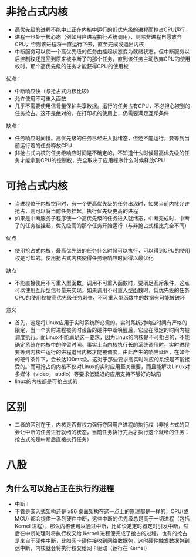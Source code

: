 # 非抢占式内核

- 高优先级的进程不能中止正在内核中运行的低优先级的进程而抢占CPU运行
- 进程一旦处于核心态（例如用户进程执行系统调用），则除非进程自愿放弃CPU，否则该进程将一直运行下去，直至完成或退出内核
- 中断服务可以使一个高优先级的任务由挂起状态变为就绪状态。但中断服务以后控制权还是回到原来被中断了的那个任务，直到该任务主动放弃CPU的使用权时，那个高优先级的任务才能获得CPU的使用权



优点：

- 中断响应快（与抢占式内核比较）
- 允许使用不可重入函数
- 几乎不需要使用信号量保护共享数据。运行的任务占有CPU，不必担心被别的任务抢占。这不是绝对的，在打印机的使用上，仍需要满足互斥条件



缺点：

- 任务响应时间慢。高优先级的任务已经进入就绪态，但还不能运行，要等到当前运行着的任务释放CPU
- 非抢占式内核的任务级响应时间是不确定的，不知道什么时候最高优先级的任务才能拿到CPU的控制权，完全取决于应用程序什么时候释放CPU





# 可抢占式内核

- 当进程位于内核空间时，有一个更高优先级的任务出现时，如果当前内核允许抢占，则可以将当前任务挂起，执行优先级更高的进程
- 如果是中断服务子程序使一个高优先级的任务进入就绪态，中断完成时，中断了的任务被挂起，优先级高的那个任务开始运行（与非抢占式相比完全不同）



优点

- 使用抢占式内核，最高优先级的任务什么时候可以执行，可以得到CPU的使用权是可知的。使用抢占式内核使得任务级响应时间得以最优化



缺点

- 不能直接使用不可重入型函数。调用不可重入函数时，要满足互斥条件，这点可以使用互斥型信号量来实现。如果调用不可重入型函数时，低优先级的任务CPU的使用权被高优先级任务剥夺，不可重入型函数中的数据有可能被破坏



意义

- 首先，这是将Linux应用于实时系统所必需的。实时系统对响应时间有严格的限定，当一个实时进程被实时设备的硬件中断唤醒后，它应在限定的时间内被调度执行。而Linux不能满足这一要求，因为Linux的内核是不可抢占的，不能确定系统在内核中的停留时间。事实上当内核执行长的系统调用时，实时进程要等到内核中运行的进程退出内核才能被调度，由此产生的响应延迟，在如今的硬件条件下，会长达100ms级。这对于那些要求高实时响应的系统是不能接受的。而可抢占的内核不仅对Linux的实时应用至关重要，而且能解决Linux对多媒体（video， audio）等要求低延迟的应用支持不够好的缺陷
- linux的内核都是可抢占式的



# 区别

- 二者的区别在于，内核是否有权力强行夺回用户进程的执行权（非抢占式的只会让中断的任务进行就绪的状态，当前任务执行完后才执行这个就绪的任务；抢占式的是中断后直接执行任务）







# 八股

## 为什么可以抢占正在执行的进程

- 中断！
- 不管是嵌入式架构还是 x86 桌面架构在这一点上的原理都是一样的，CPU(或 MCU) 都会提供一系列硬件中断，这些中断的优先级总是高于一切进程（包括 Kernel 进程），那么内核便可以通过中断，比如设定定时器定时引发中断，然后在中断处理时将执行权交给 Kernel 进程便完成了抢占的过程。也有的抢占是来自于硬件中断，比如网卡硬件接收到网络数据包，这时硬件触发数据包到达中断，内核就会将执行权交给网卡驱动（运行在 Kernel）